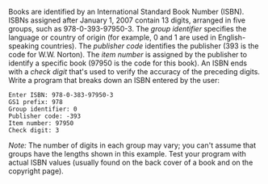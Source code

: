 Books are identified by an International Standard Book Number (ISBN). ISBNs
assigned after January 1, 2007 contain 13 digits, arranged in five groups, such
as 978-0-393-97950-3. The <em>group identifier</em> specifies the language or
country of origin (for example, 0 and 1 are used in English-speaking countries).
The <em>publisher code</em> identifies the publisher (393 is the code for W.W.
Norton). The <em>item number</em> is assigned by the publisher to
identify a specific book (97950 is the code for this book). An ISBN ends with a
<em>check digit</em> that's used to verify the accuracy of the preceding digits.
Write a program that breaks down an ISBN entered by the user:

```
Enter ISBN: 978-0-383-97950-3
GS1 prefix: 978
Group identifier: 0
Publisher code: -393
Item number: 97950
Check digit: 3
```

<em>Note:</em> The number of digits in each group may vary; you can't assume
that groups have the lengths shown in this example. Test your program with
actual ISBN values (usually found on the back cover of a book and on the
copyright page).
